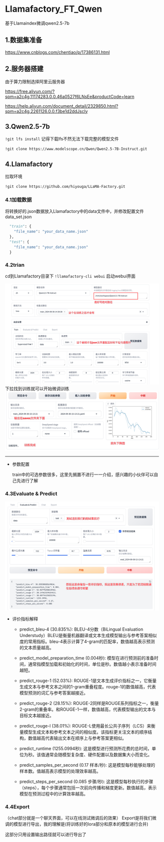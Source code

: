 # Llamafactory_FT_Qwen
基于Llamaindex微调qwen2.5-7b

## 1.数据集准备

https://www.cnblogs.com/chentiao/p/17386131.html

## 2.服务器搭建

由于算力限制选择阿里云服务器

https://free.aliyun.com/?spm=a2c4g.11174283.0.0.46a0527f6LNsEe&productCode=learn

https://help.aliyun.com/document_detail/2329850.html?spm=a2c4g.2261126.0.0.f3be1d2ddJscIy

## 3.Qwen2.5-7b

`!git lfs install` 记得下载lfs不然无法下载完整的模型文件

`!git clone https://www.modelscope.cn/Qwen/Qwen2.5-7B-Instruct.git`

## 4.Llamafactory

拉取环境

`!git clone https://github.com/hiyouga/LLaMA-Factory.git`

### 4.1加载数据

将转换好的.json数据放入Llamafactory中的data文件中，并修改配置文件data_set.json

``` python
  "train": {
    "file_name": "your_data_name.json"
  },
  "test": {
    "file_name": "your_data_name.json"
  }
```



### 4.2trian

cd到Llamafactory目录下 `!llamafactory-cli webui` 启动webui界面

![alt text](./images/image.png)
下拉找到训练就可以开始微调训练
![alt text](./images/image-0.png)

---

- 参数配置
  
  train中的可选参数很多，这里先搁置不进行一一介绍，感兴趣的小伙伴可以自己先进行了解
  
### 4.3Evaluate & Predict

![alt text](./images/image-1.png)


- 评价指标解释
  - predict_bleu-4 (30.835%):
    BLEU-4分数（BiLingual Evaluation Understudy）BLEU是衡量机器翻译或文本生成模型输出与参考答案相似度的常用指标。bleu-4表示计算了4-gram的匹配率，数值越高表示预测的文本质量越高。

  - predict_model_preparation_time (0.004秒):
    模型在进行预测前的准备时间，通常指模型加载和初始化的时间，单位是秒。数值越小表示准备时间越短。
  - predict_rouge-1 (52.03%):
    ROUGE-1是文本生成评价指标之一，它衡量生成文本与参考文本之间的1-gram重叠程度。rouge-1的数值越高，代表模型预测的词汇与参考答案越接近。
  - predict_rouge-2 (28.15%):
    ROUGE-2同样是ROUGE系列指标之一，衡量2-gram的重叠率。和ROUGE-1一样，数值越高，代表模型输出的文本与目标文本越接近。
  - predict_rouge-l (38.01%):
    ROUGE-L使用最长公共子序列（LCS）来衡量模型生成文本和参考文本之间的相似度。该指标更关注文本的顺序结构，数值越高代表输出文本在顺序上与参考答案更相似。
  - predict_runtime (1255.0994秒):
    这是模型进行预测所花费的总时间，单位为秒。该值通常会随模型复杂度、硬件配置以及数据集大小而变化。
  - predict_samples_per_second (0.17 样本/秒):
    这是模型每秒能够处理的样本数。值越高表示模型的处理效率越高。
  - predict_steps_per_second (0.085 步骤/秒):
    这是模型每秒执行的步骤（steps），每个步骤通常包括一次前向传播和梯度更新。数值越高，表示模型在预测过程中的计算效率越高。
### 4.4Export
（chat部分就是一个聊天界面，可以在线测试微调后的效果）
Export是将我们微调的模型进行导出，我的理解是(将训练好的lora部分和原本的模型进行合并)

这部分只用设置输出路径就可以进行导出了